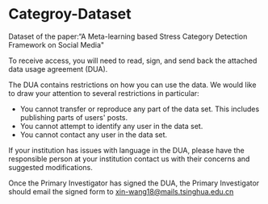 # Categroy-Dataset
Dataset of the paper:“A Meta-learning based Stress Category Detection Framework on Social Media"

To receive access, you will need to read, sign, and send back the attached data usage agreement (DUA).

The DUA contains restrictions on how you can use the data. We would like to draw your attention to several restrictions in particular:

- You cannot transfer or reproduce any part of the data set. This includes publishing parts of users' posts.
- You cannot attempt to identify any user in the data set.
- You cannot contact any user in the data set.

If your institution has issues with language in the DUA, please have the responsible person at your institution contact us with their concerns and suggested modifications.

Once the Primary Investigator has signed the DUA, the Primary Investigator should email the signed form to xin-wang18@mails.tsinghua.edu.cn
